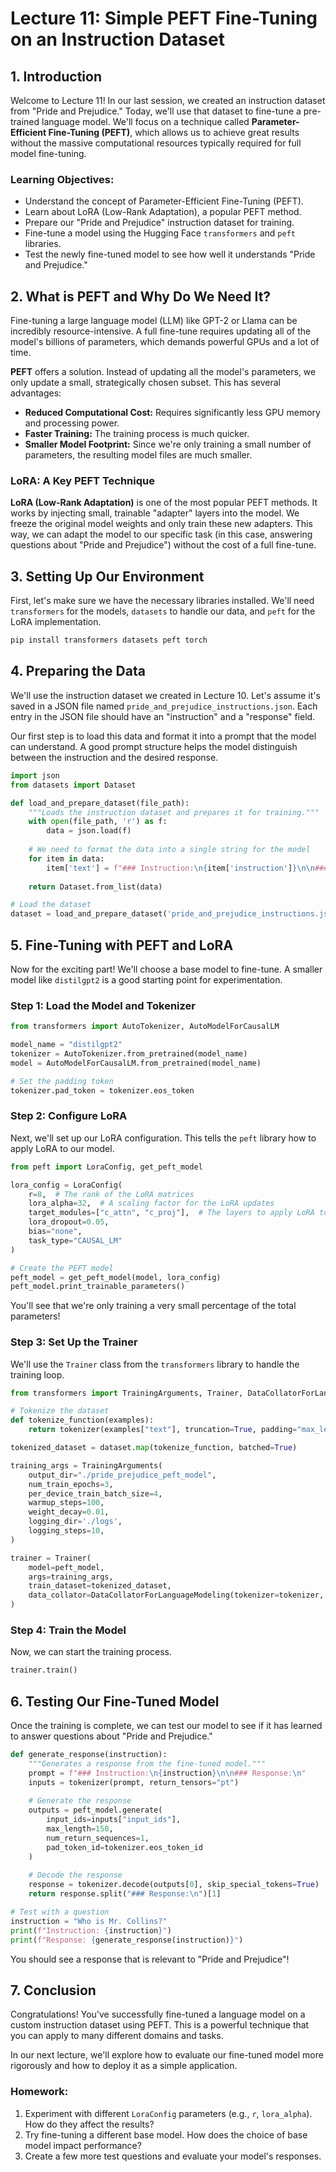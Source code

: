 
# Lecture 11: Simple PEFT Fine-Tuning on an Instruction Dataset

## 1. Introduction

Welcome to Lecture 11! In our last session, we created an instruction dataset from "Pride and Prejudice." Today, we'll use that dataset to fine-tune a pre-trained language model. We'll focus on a technique called **Parameter-Efficient Fine-Tuning (PEFT)**, which allows us to achieve great results without the massive computational resources typically required for full model fine-tuning.

### Learning Objectives:

*   Understand the concept of Parameter-Efficient Fine-Tuning (PEFT).
*   Learn about LoRA (Low-Rank Adaptation), a popular PEFT method.
*   Prepare our "Pride and Prejudice" instruction dataset for training.
*   Fine-tune a model using the Hugging Face `transformers` and `peft` libraries.
*   Test the newly fine-tuned model to see how well it understands "Pride and Prejudice."

## 2. What is PEFT and Why Do We Need It?

Fine-tuning a large language model (LLM) like GPT-2 or Llama can be incredibly resource-intensive. A full fine-tune requires updating all of the model's billions of parameters, which demands powerful GPUs and a lot of time.

**PEFT** offers a solution. Instead of updating all the model's parameters, we only update a small, strategically chosen subset. This has several advantages:

*   **Reduced Computational Cost:** Requires significantly less GPU memory and processing power.
*   **Faster Training:** The training process is much quicker.
*   **Smaller Model Footprint:** Since we're only training a small number of parameters, the resulting model files are much smaller.

### LoRA: A Key PEFT Technique

**LoRA (Low-Rank Adaptation)** is one of the most popular PEFT methods. It works by injecting small, trainable "adapter" layers into the model. We freeze the original model weights and only train these new adapters. This way, we can adapt the model to our specific task (in this case, answering questions about "Pride and Prejudice") without the cost of a full fine-tune.

## 3. Setting Up Our Environment

First, let's make sure we have the necessary libraries installed. We'll need `transformers` for the models, `datasets` to handle our data, and `peft` for the LoRA implementation.

```bash
pip install transformers datasets peft torch
```

## 4. Preparing the Data

We'll use the instruction dataset we created in Lecture 10. Let's assume it's saved in a JSON file named `pride_and_prejudice_instructions.json`. Each entry in the JSON file should have an "instruction" and a "response" field.

Our first step is to load this data and format it into a prompt that the model can understand. A good prompt structure helps the model distinguish between the instruction and the desired response.

```python
import json
from datasets import Dataset

def load_and_prepare_dataset(file_path):
    """Loads the instruction dataset and prepares it for training."""
    with open(file_path, 'r') as f:
        data = json.load(f)
    
    # We need to format the data into a single string for the model
    for item in data:
        item['text'] = f"### Instruction:\n{item['instruction']}\n\n### Response:\n{item['response']}"
        
    return Dataset.from_list(data)

# Load the dataset
dataset = load_and_prepare_dataset('pride_and_prejudice_instructions.json')
```

## 5. Fine-Tuning with PEFT and LoRA

Now for the exciting part! We'll choose a base model to fine-tune. A smaller model like `distilgpt2` is a good starting point for experimentation.

### Step 1: Load the Model and Tokenizer

```python
from transformers import AutoTokenizer, AutoModelForCausalLM

model_name = "distilgpt2"
tokenizer = AutoTokenizer.from_pretrained(model_name)
model = AutoModelForCausalLM.from_pretrained(model_name)

# Set the padding token
tokenizer.pad_token = tokenizer.eos_token
```

### Step 2: Configure LoRA

Next, we'll set up our LoRA configuration. This tells the `peft` library how to apply LoRA to our model.

```python
from peft import LoraConfig, get_peft_model

lora_config = LoraConfig(
    r=8,  # The rank of the LoRA matrices
    lora_alpha=32,  # A scaling factor for the LoRA updates
    target_modules=["c_attn", "c_proj"],  # The layers to apply LoRA to
    lora_dropout=0.05,
    bias="none",
    task_type="CAUSAL_LM"
)

# Create the PEFT model
peft_model = get_peft_model(model, lora_config)
peft_model.print_trainable_parameters()
```

You'll see that we're only training a very small percentage of the total parameters!

### Step 3: Set Up the Trainer

We'll use the `Trainer` class from the `transformers` library to handle the training loop.

```python
from transformers import TrainingArguments, Trainer, DataCollatorForLanguageModeling

# Tokenize the dataset
def tokenize_function(examples):
    return tokenizer(examples["text"], truncation=True, padding="max_length", max_length=128)

tokenized_dataset = dataset.map(tokenize_function, batched=True)

training_args = TrainingArguments(
    output_dir="./pride_prejudice_peft_model",
    num_train_epochs=3,
    per_device_train_batch_size=4,
    warmup_steps=100,
    weight_decay=0.01,
    logging_dir='./logs',
    logging_steps=10,
)

trainer = Trainer(
    model=peft_model,
    args=training_args,
    train_dataset=tokenized_dataset,
    data_collator=DataCollatorForLanguageModeling(tokenizer=tokenizer, mlm=False),
)
```

### Step 4: Train the Model

Now, we can start the training process.

```python
trainer.train()
```

## 6. Testing Our Fine-Tuned Model

Once the training is complete, we can test our model to see if it has learned to answer questions about "Pride and Prejudice."

```python
def generate_response(instruction):
    """Generates a response from the fine-tuned model."""
    prompt = f"### Instruction:\n{instruction}\n\n### Response:\n"
    inputs = tokenizer(prompt, return_tensors="pt")
    
    # Generate the response
    outputs = peft_model.generate(
        input_ids=inputs["input_ids"], 
        max_length=150, 
        num_return_sequences=1,
        pad_token_id=tokenizer.eos_token_id
    )
    
    # Decode the response
    response = tokenizer.decode(outputs[0], skip_special_tokens=True)
    return response.split("### Response:\n")[1]

# Test with a question
instruction = "Who is Mr. Collins?"
print(f"Instruction: {instruction}")
print(f"Response: {generate_response(instruction)}")
```

You should see a response that is relevant to "Pride and Prejudice"!

## 7. Conclusion

Congratulations! You've successfully fine-tuned a language model on a custom instruction dataset using PEFT. This is a powerful technique that you can apply to many different domains and tasks.

In our next lecture, we'll explore how to evaluate our fine-tuned model more rigorously and how to deploy it as a simple application.

### Homework:

1.  Experiment with different `LoraConfig` parameters (e.g., `r`, `lora_alpha`). How do they affect the results?
2.  Try fine-tuning a different base model. How does the choice of base model impact performance?
3.  Create a few more test questions and evaluate your model's responses.

